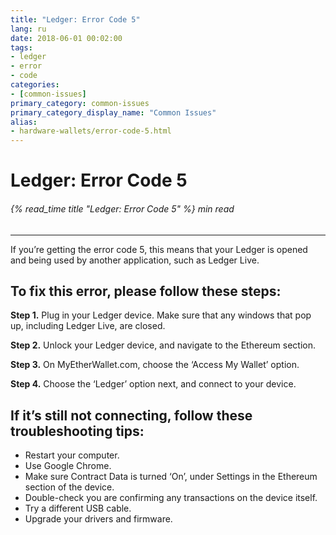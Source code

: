 ```yaml
---
title: "Ledger: Error Code 5"
lang: ru
date: 2018-06-01 00:02:00
tags:
- ledger
- error
- code
categories:
- [common-issues]
primary_category: common-issues
primary_category_display_name: "Common Issues"
alias:
- hardware-wallets/error-code-5.html
---
```


# __Ledger: Error Code 5__
###### {% read_time title "Ledger: Error Code 5" %} min read
***

If you’re getting the error code 5, this means that your Ledger is opened and being used by another application, such as Ledger Live. 

## __To fix this error, please follow these steps:__

**Step 1.** Plug in your Ledger device. Make sure that any windows that pop up, including Ledger Live, are closed. 

**Step 2.** Unlock your Ledger device, and navigate to the Ethereum section.

**Step 3.** On MyEtherWallet.com, choose the ‘Access My Wallet’ option.

**Step 4.** Choose the ‘Ledger’ option next, and connect to your device. 

## __If it’s still not connecting, follow these troubleshooting tips:__

* Restart your computer.
* Use Google Chrome.
* Make sure Contract Data is turned ‘On’, under Settings in the Ethereum section of the device.
* Double-check you are confirming any transactions on the device itself.
* Try a different USB cable.
* Upgrade your drivers and firmware.
